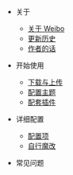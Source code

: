 * 关于
  * [关于 Weibo](README.md)
  * [更新历史](history.md)
  * [作者的话](about.md)

* 开始使用
  * [下载与上传](start.md)
  * [配置主题](settings.md)
  * [配套插件](plugins.md)

* 详细配置
  * [配置项](configuration.md)
  * [自行魔改](mogai.md)

* 常见问题